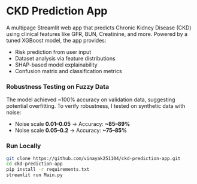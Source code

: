 # CKD Prediction App

A multipage Streamlit web app that predicts Chronic Kidney Disease (CKD) using clinical features like GFR, BUN, Creatinine, and more. Powered by a tuned XGBoost model, the app provides:

- Risk prediction from user input  
- Dataset analysis via feature distributions  
- SHAP-based model explainability  
- Confusion matrix and classification metrics  

### Robustness Testing on Fuzzy Data

The model achieved ~100% accuracy on validation data, suggesting potential overfitting. To verify robustness, I tested on synthetic data with noise:

- Noise scale **0.01–0.05** → Accuracy: **~85–89%**  
- Noise scale **0.05–0.2** → Accuracy: **~75–85%**

### Run Locally

```bash
git clone https://github.com/vinayak251104/ckd-prediction-app.git  
cd ckd-prediction-app  
pip install -r requirements.txt  
streamlit run Main.py


